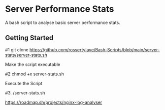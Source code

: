 # Server Performance Stats

A bash script to analyse basic server performance stats.

## Getting Started

#1 git clone https://github.com/rossertylave/Bash-Scripts/blob/main/server-stats/server-stats.sh

Make the script executable

#2 chmod +x server-stats.sh

Execute the Script

#3. /server-stats.sh

https://roadmap.sh/projects/nginx-log-analyser
